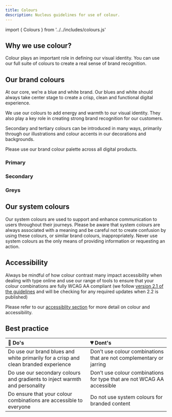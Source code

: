 ```yaml
---
title: Colours
description: Nucleus guidelines for use of colour.
---
```


import { Colours } from '../../includes/colours.js'

## Why we use colour?

Colour plays an important role in defining our visual identity. You can use our full suite of colours to create a real sense of brand recognition.

## Our brand colours 

At our core, we’re a blue and white brand. Our blues and white should always take center stage to create a crisp, clean and functional digital experience. 

We use our colours to add energy and warmth to our visual identity. They also play a key role in creating strong brand recognition for our customers.

Secondary and tertiary colours can be introduced in many ways, primarily through our illustrations and colour accents in our decorations and backgrounds.

Please use our brand colour palette across all digital products.

### Primary 

<Colours colourGroup="primary"></Colours>

### Secondary 

<Colours colourGroup="secondary"></Colours>

### Greys 

<Colours colourGroup="greyscale"></Colours>

## Our system colours

Our system colours are used to support and enhance communication to users throughout their journeys. Please be aware that system colours are always associated with a meaning and be careful not to create confusion by using these colours, or similar brand colours, inappropriately. Never use system colours as the only means of providing information or requesting an action.

<Colours colourGroup="system"></Colours>


## Accessibility

Always be mindful of how colour contrast many impact accessibility when dealing with type online and use our range of tools to ensure that your colour combinations are fully WCAG AA compliant (we follow [version 2.1 of the guidelines](https://www.w3.org/TR/WCAG21/#use-of-color) and will be checking for any required updates when 2.2 is published)

Please refer to our [accessiblity section](getting-started/accessibility.md) for more detail on colour and accessibility. 

## Best practice

| 💚 Do's | 💔 Dont's |
| :--- | :--- |
| Do use our brand blues and white primarily for a crisp and clean branded experience | Don’t use colour combinations that are not complementary or jarring |
| Do use our secondary colours and gradients to inject warmth and personality | Don’t use colour combinations for type that are not WCAG AA accessible |
| Do ensure that your colour combinations are accessible to everyone | Do not use system colours for branded content |


